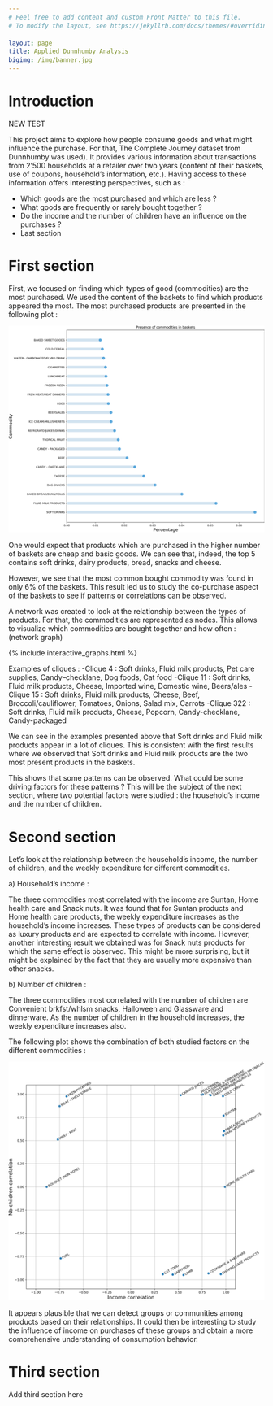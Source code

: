 ```yaml
---
# Feel free to add content and custom Front Matter to this file.
# To modify the layout, see https://jekyllrb.com/docs/themes/#overriding-theme-defaults

layout: page
title: Applied Dunnhumby Analysis
bigimg: /img/banner.jpg
---
```


# Introduction

NEW TEST

This project aims to explore how people consume goods and what might influence the purchase. For that, The Complete Journey dataset from Dunnhumby was used). It provides various information about transactions from 2’500 households at a retailer over two years (content of their baskets, use of coupons, household’s information, etc.).
Having access to these information offers interesting perspectives, such as :
*	Which goods are the most purchased and which are less ?
*	What goods are frequently or rarely bought together ?
*	Do the income and the number of children have an influence on the purchases ?
*	Last section

# First section

First, we focused on finding which types of good (commodities) are the most purchased. We used the content of the baskets to find which products appeared the most. The most purchased products are presented in the following plot :

![plot2](img/plot2.png)

One would expect that products which are purchased in the higher number of baskets are cheap and basic goods. We can see that, indeed, the top 5 contains soft drinks, dairy products, bread, snacks and cheese.

However, we see that the most common bought commodity was found in only 6% of the baskets.
This result led us to study the co-purchase aspect of the baskets to see if patterns or correlations can be observed.

A network was created to look at the relationship between the types of products. For that, the commodities are represented as nodes. This allows to visualize which commodities are bought together and how often :
(network graph)

{% include interactive_graphs.html  %}

Examples of cliques :
-Clique 4 : Soft drinks, Fluid milk products, Pet care supplies, Candy–checklane, Dog foods, Cat food
-Clique 11 : Soft drinks, Fluid milk products, Cheese, Imported wine, Domestic wine, Beers/ales
-Clique 15 : Soft drinks, Fluid milk products, Cheese, Beef, Broccoli/cauliflower, Tomatoes, Onions, Salad mix, Carrots
-Clique 322 : Soft drinks, Fluid milk products, Cheese, Popcorn, Candy-checklane, Candy-packaged

We can see in the examples presented above that Soft drinks and Fluid milk products appear in a lot of cliques. This is consistent with the first results where we observed that Soft drinks and Fluid milk products are the two most present products in the baskets.

This shows that some patterns can be observed. What could be some driving factors for these patterns ?
This will be the subject of the next section, where two potential factors were studied : the household’s income and the number of children.

# Second section

Let’s look at the relationship between the household’s income, the number of children, and the weekly expenditure for different commodities.

a)	Household’s income :

The three commodities most correlated with the income are Suntan, Home health care and Snack nuts. It was found that for Suntan products and Home health care products, the weekly expenditure increases as the household’s income increases. These types of products can be considered as luxury products and are expected to correlate with income. However, another interesting result we obtained was for Snack nuts products for which the same effect is observed. This might be more surprising, but it might be explained by the fact that they are usually more expensive than other snacks.

b)	Number of children :

The three commodities most correlated with the number of children are Convenient brkfst/whlsm snacks, Halloween and Glassware and dinnerware. As the number of children in the household increases, the weekly expenditure increases also.

The following plot shows the combination of both studied factors on the different commodities :

![correlations](img/correlations.png)

It appears plausible that we can detect groups or communities among products based on their relationships.
It could then be interesting to study the influence of income on purchases of these groups and obtain a more comprehensive understanding of consumption behavior.

# Third section

Add third section here

